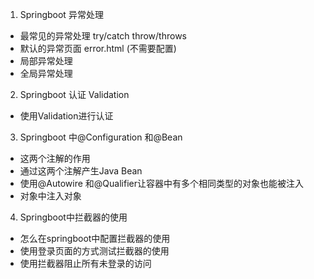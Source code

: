 1. Springboot 异常处理
* 最常见的异常处理 try/catch throw/throws
* 默认的异常页面 error.html (不需要配置)
* 局部异常处理
* 全局异常处理

2. Springboot 认证 Validation
* 使用Validation进行认证

3. Springboot 中@Configuration 和@Bean
* 这两个注解的作用
* 通过这两个注解产生Java Bean
* 使用@Autowire 和@Qualifier让容器中有多个相同类型的对象也能被注入
* 对象中注入对象

4. Springboot中拦截器的使用
* 怎么在springboot中配置拦截器的使用
* 使用登录页面的方式测试拦截器的使用
* 使用拦截器阻止所有未登录的访问